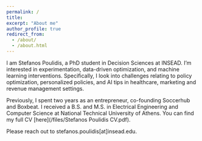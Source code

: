 ```yaml
---
permalink: /
title: 
excerpt: "About me"
author_profile: true
redirect_from: 
  - /about/
  - /about.html
---
```


I am Stefanos Poulidis, a PhD student in Decision Sciences at INSEAD. I’m interested in experimentation, data-driven optimization, and machine learning interventions.  Specifically, I look into challenges relating to policy optimization, personalized policies, and AI tips in healthcare, marketing and revenue management settings.

Previously, I spent two years as an entrepreneur, co-founding Soccerhub and Boxbeat. I received a B.S. and M.S. in Electrical Engineering and Computer Science at National Technical University of Athens. You can find my full CV [here](/files/Stefanos Poulidis CV.pdf).

Please reach out to stefanos.poulidis[at]insead.edu.

